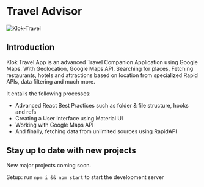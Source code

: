 # Travel Advisor

![Klok-Travel](https://i.ibb.co/0r40png/Klok-Travel.png)

## Introduction
Klok Travel App is an advanced Travel Companion Application using Google Maps. With Geolocation, Google Maps API, Searching for places, Fetching restaurants, hotels and attractions based on location from specialized Rapid APIs, data filtering and much more. 

It entails the following processes:

- Advanced React Best Practices such as folder & file structure, hooks and refs
- Creating a User Interface using Material UI
- Working with Google Maps API
- And finally, fetching data from unlimited sources using RapidAPI

## Stay up to date with new projects
New major projects coming soon.

Setup: run ```npm i && npm start``` to start the development server
